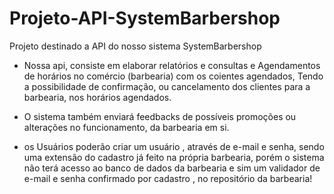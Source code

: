 # Projeto-API-SystemBarbershop
Projeto destinado a API do nosso sistema SystemBarbershop


 - Nossa api, consiste em elaborar relatórios e consultas e 
Agendamentos de horários no comércio (barbearia) com os coientes agendados,
Tendo a possibilidade de confirmação, ou cancelamento dos clientes para a barbearia,
nos horários agendados.

- O sistema também enviará feedbacks de possíveis promoções ou alterações no funcionamento,
da barbearia em si.

- os Usuários poderão criar um usuário , através de e-mail e senha, sendo uma extensão do cadastro
já feito na própria barbearia, porém o sistema não terá acesso ao banco de dados da barbearia e sim um validador
de e-mail e senha confirmado por cadastro , no repositório da barbearia!
